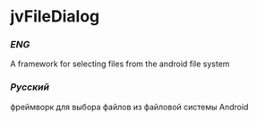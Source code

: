 # jvFileDialog

[тег]: http://srcblog.ru "Домашняя страница"

### *ENG*
A framework for selecting files from the android file system

### *Русский*
фреймворк для выбора файлов из файловой системы Android


